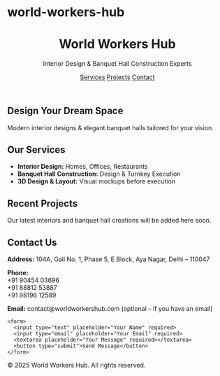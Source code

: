 # world-workers-hub
<!DOCTYPE html>
<html lang="en">
<head>
  <meta charset="UTF-8">
  <meta name="viewport" content="width=device-width, initial-scale=1.0">
  <title>World Workers Hub</title>
  <link rel="stylesheet" href="style.css">
</head>
<body>

  <header>
    <h1 class="logo">World Workers Hub</h1>
    <p>Interior Design & Banquet Hall Construction Experts</p>
    <nav>
      <a href="#services">Services</a>
      <a href="#projects">Projects</a>
      <a href="#contact">Contact</a>
    </nav>
  </header>

  <section id="hero">
    <h2>Design Your Dream Space</h2>
    <p>Modern interior designs & elegant banquet halls tailored for your vision.</p>
  </section>

  <section id="services">
    <h2>Our Services</h2>
    <ul>
      <li><strong>Interior Design:</strong> Homes, Offices, Restaurants</li>
      <li><strong>Banquet Hall Construction:</strong> Design & Turnkey Execution</li>
      <li><strong>3D Design & Layout:</strong> Visual mockups before execution</li>
    </ul>
  </section>

  <section id="projects">
    <h2>Recent Projects</h2>
    <p>Our latest interiors and banquet hall creations will be added here soon.</p>
  </section>

  <section id="contact">
    <h2>Contact Us</h2>
    <p><strong>Address:</strong> 104A, Gali No. 1, Phase 5, E Block, Aya Nagar, Delhi – 110047</p>
    <p><strong>Phone:</strong><br>
      +91 90454 03696<br>
      +91 88812 53887<br>
      +91 98196 12589
    </p>
    <p><strong>Email:</strong> contact@worldworkershub.com (optional – if you have an email)</p>
    
    <form>
      <input type="text" placeholder="Your Name" required>
      <input type="email" placeholder="Your Email" required>
      <textarea placeholder="Your Message" required></textarea>
      <button type="submit">Send Message</button>
    </form>
  </section>

  <footer>
    <p>&copy; 2025 World Workers Hub. All rights reserved.</p>
  </footer>

</body>
</html>
